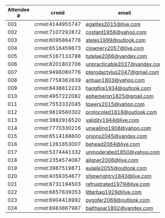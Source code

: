 | Attendee # | crmid | email |
|-----|------------------|------------------------------|
| 001 | crmid:4144955747 | egalites2015@live.com |
| 002 | crmid:7107292872 | costard1956@yahoo.com |
| 003 | crmid:6095864776 | ateles1999@outlook.com |
| 004 | crmid:6516459673 | clownery2057@live.com |
| 005 | crmid:5167133788 | tutelae2066@yandex.com |
| 006 | crmid:8201802706 | unpracticable2037@yandex.com |
| 007 | crmid:9496080776 | pterodactylus2047@gmail.com |
| 008 | crmid:7758362639 | antuan1803@yahoo.com |
| 009 | crmid:8438612223 | hangfire1934@outlook.com |
| 010 | crmid:4957222082 | ephemeron1825@gmail.com |
| 011 | crmid:7553332045 | towers2015@yahoo.com |
| 012 | crmid:9819560302 | protocoled1818@outlook.com |
| 013 | crmid:3882918520 | validity1944@live.com |
| 014 | crmid:7770330216 | unwailing1908@yahoo.com |
| 015 | crmid:6514188600 | onions2045@yandex.com |
| 016 | crmid:1261653007 | behead2064@live.com |
| 017 | crmid:5374441332 | unmoderated1850@yahoo.com |
| 018 | crmid:2354574067 | aligner2006@live.com |
| 019 | crmid:3987519871 | eulalie2055@outlook.com |
| 020 | crmid:4059354677 | shipwrightry1843@live.com |
| 021 | crmid:8731194503 | refrustrated1979@live.com |
| 022 | crmid:6857639353 | litterbag1929@live.com |
| 023 | crmid:6904418992 | pygofer2069@outlook.com |
| 024 | crmid:8983667987 | balthasar1802@yandex.com |
